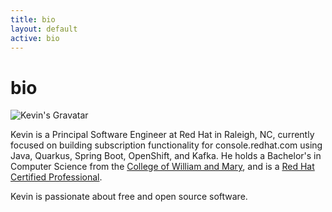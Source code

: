 ```yaml
---
title: bio
layout: default
active: bio
---
```

# bio

<img class="rounded-circle float-end w-25 my-3" src="https://www.gravatar.com/avatar/0a1cca744d3e02c9e927cdb74210716c.png?size=512" alt="Kevin's Gravatar" />

Kevin is a Principal Software Engineer at Red Hat in Raleigh, NC, currently focused on building subscription functionality for console.redhat.com using Java, Quarkus, Spring Boot, OpenShift, and Kafka. He holds a Bachelor's in Computer Science from the [College of William and Mary](https://wm.edu), and is a [Red Hat Certified Professional](https://rhtapps.redhat.com/verify/?certId=150-059-160).

Kevin is passionate about free and open source software.